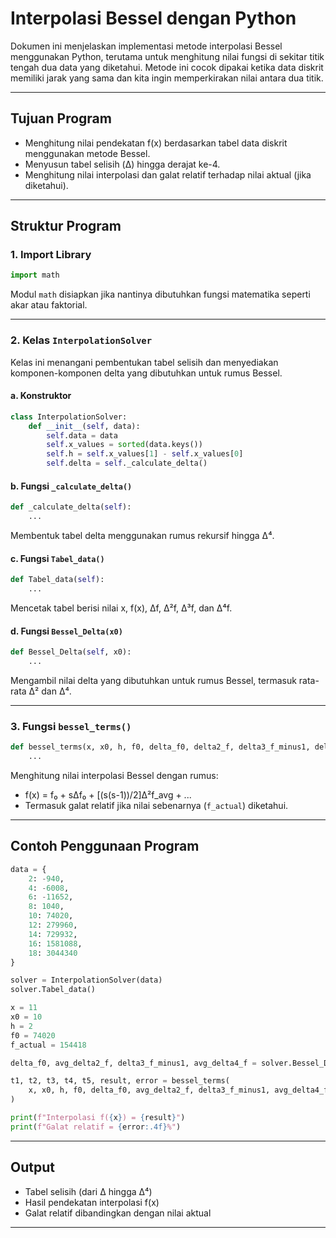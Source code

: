 
# Interpolasi Bessel dengan Python

Dokumen ini menjelaskan implementasi metode interpolasi Bessel menggunakan Python, terutama untuk menghitung nilai fungsi di sekitar titik tengah dua data yang diketahui. Metode ini cocok dipakai ketika data diskrit memiliki jarak yang sama dan kita ingin memperkirakan nilai antara dua titik.

---

## Tujuan Program

- Menghitung nilai pendekatan f(x) berdasarkan tabel data diskrit menggunakan metode Bessel.
- Menyusun tabel selisih (Δ) hingga derajat ke-4.
- Menghitung nilai interpolasi dan galat relatif terhadap nilai aktual (jika diketahui).

---

## Struktur Program

### 1. Import Library

```python
import math
```

Modul `math` disiapkan jika nantinya dibutuhkan fungsi matematika seperti akar atau faktorial.

---

### 2. Kelas `InterpolationSolver`

Kelas ini menangani pembentukan tabel selisih dan menyediakan komponen-komponen delta yang dibutuhkan untuk rumus Bessel.

#### a. Konstruktor

```python
class InterpolationSolver:
    def __init__(self, data):
        self.data = data
        self.x_values = sorted(data.keys())
        self.h = self.x_values[1] - self.x_values[0]
        self.delta = self._calculate_delta()
```

#### b. Fungsi `_calculate_delta()`

```python
def _calculate_delta(self):
    ...
```

Membentuk tabel delta menggunakan rumus rekursif hingga Δ⁴.

#### c. Fungsi `Tabel_data()`

```python
def Tabel_data(self):
    ...
```

Mencetak tabel berisi nilai x, f(x), Δf, Δ²f, Δ³f, dan Δ⁴f.

#### d. Fungsi `Bessel_Delta(x0)`

```python
def Bessel_Delta(self, x0):
    ...
```

Mengambil nilai delta yang dibutuhkan untuk rumus Bessel, termasuk rata-rata Δ² dan Δ⁴.

---

### 3. Fungsi `bessel_terms()`

```python
def bessel_terms(x, x0, h, f0, delta_f0, delta2_f, delta3_f_minus1, delta4_f0, f_actual):
    ...
```

Menghitung nilai interpolasi Bessel dengan rumus:

- f(x) = f₀ + sΔf₀ + [(s(s-1))/2]Δ²f_avg + ...
- Termasuk galat relatif jika nilai sebenarnya (`f_actual`) diketahui.

---

## Contoh Penggunaan Program

```python
data = {
    2: -940,
    4: -6008,
    6: -11652,
    8: 1040,
    10: 74020,
    12: 279960,
    14: 729932,
    16: 1581088,
    18: 3044340
}

solver = InterpolationSolver(data)
solver.Tabel_data()

x = 11
x0 = 10
h = 2
f0 = 74020
f_actual = 154418

delta_f0, avg_delta2_f, delta3_f_minus1, avg_delta4_f = solver.Bessel_Delta(x0)

t1, t2, t3, t4, t5, result, error = bessel_terms(
    x, x0, h, f0, delta_f0, avg_delta2_f, delta3_f_minus1, avg_delta4_f, f_actual
)

print(f"Interpolasi f({x}) = {result}")
print(f"Galat relatif = {error:.4f}%")
```

---

## Output

- Tabel selisih (dari Δ hingga Δ⁴)
- Hasil pendekatan interpolasi f(x)
- Galat relatif dibandingkan dengan nilai aktual

---



